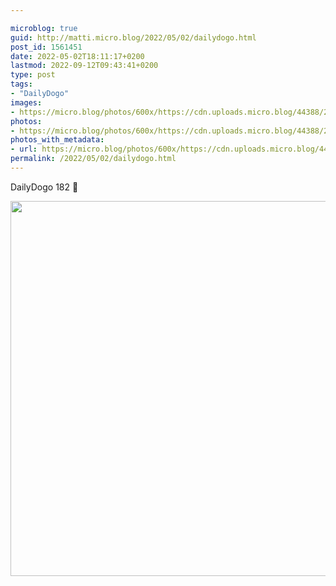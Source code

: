 ```yaml
---

microblog: true
guid: http://matti.micro.blog/2022/05/02/dailydogo.html
post_id: 1561451
date: 2022-05-02T18:11:17+0200
lastmod: 2022-09-12T09:43:41+0200
type: post
tags:
- "DailyDogo"
images:
- https://micro.blog/photos/600x/https://cdn.uploads.micro.blog/44388/2022/583b7e2b36.jpg
photos:
- https://micro.blog/photos/600x/https://cdn.uploads.micro.blog/44388/2022/583b7e2b36.jpg
photos_with_metadata:
- url: https://micro.blog/photos/600x/https://cdn.uploads.micro.blog/44388/2022/583b7e2b36.jpg
permalink: /2022/05/02/dailydogo.html
---
```

DailyDogo 182 🐶

<img src="/media/uploads/2022/583b7e2b36.jpg" width="600" height="600" alt="" />
